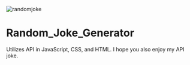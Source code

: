 ![randomjoke](https://github.com/ProjectHopper/Random_Joke_Generator_API/assets/139052598/8203777b-de09-421b-a768-21b153bea7c5)
# Random_Joke_Generator
Utilizes API in JavaScript, CSS, and HTML. I hope you also enjoy my API joke.
